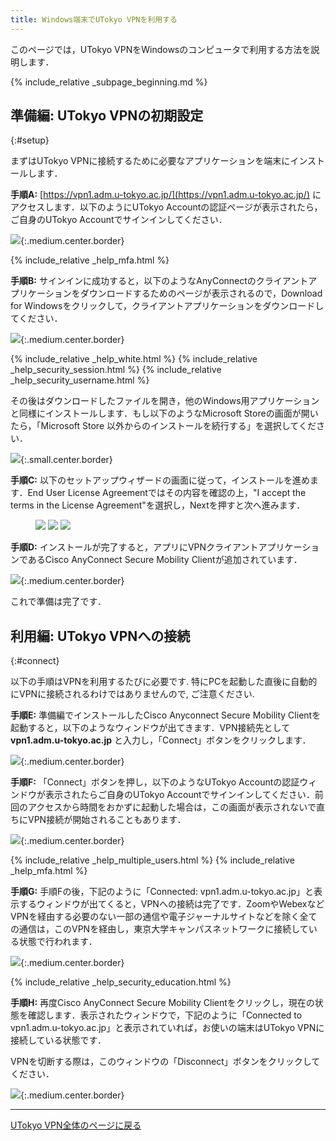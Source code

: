 ```yaml
---
title: Windows端末でUTokyo VPNを利用する 
---
```


このページでは，UTokyo VPNをWindowsのコンピュータで利用する方法を説明します．

{% include_relative _subpage_beginning.md %}

## 準備編: UTokyo VPNの初期設定
{:#setup}

まずはUTokyo VPNに接続するために必要なアプリケーションを端末にインストールします．

**手順A:** [https://vpn1.adm.u-tokyo.ac.jp/](https://vpn1.adm.u-tokyo.ac.jp/) にアクセスします．以下のようにUTokyo Accountの認証ページが表示されたら，ご自身のUTokyo Accountでサインインしてください．

![](img/win01-vpn1-login.png){:.medium.center.border}

{% include_relative _help_mfa.html %}

**手順B:** サインインに成功すると，以下のようなAnyConnectのクライアントアプリケーションをダウンロードするためのページが表示されるので，Download for Windowsをクリックして，クライアントアプリケーションをダウンロードしてください．

![](img/win02-download-page.png){:.medium.center.border}

{% include_relative _help_white.html %}
{% include_relative _help_security_session.html %}
{% include_relative _help_security_username.html %}

その後はダウンロードしたファイルを開き，他のWindows用アプリケーションと同様にインストールします．もし以下のようなMicrosoft Storeの画面が開いたら，「Microsoft Store 以外からのインストールを続行する」を選択してください．  

![](img/win12-install-0.png){:.small.center.border}

**手順C:** 以下のセットアップウィザードの画面に従って，インストールを進めます．End User License Agreementではその内容を確認の上，"I accept the terms in the License Agreement"を選択し，Nextを押すと次へ進みます．

<figure class="gallery">
  <img src="img/win03-install-1.png" class="border">
  <img src="img/win04-install-2.png" class="border">
  <img src="img/win05-install-3.png" class="border">
</figure>

**手順D:** インストールが完了すると，アプリにVPNクライアントアプリケーションであるCisco AnyConnect Secure Mobility Clientが追加されています．

![](img/win06-cisco-on-task.png){:.medium.center.border}

これで準備は完了です．

## 利用編: UTokyo VPNへの接続
{:#connect}

以下の手順はVPNを利用するたびに必要です. 特にPCを起動した直後に自動的にVPNに接続されるわけではありませんので, ご注意ください.

**手順E:** 準備編でインストールしたCisco Anyconnect Secure Mobility Clientを起動すると，以下のようなウィンドウが出てきます．VPN接続先として **vpn1.adm.u-tokyo.ac.jp** と入力し，「Connect」ボタンをクリックします．

![](img/win07-app-window-connect.png){:.medium.center.border}

**手順F:** 「Connect」ボタンを押し，以下のようなUTokyo Accountの認証ウィンドウが表示されたらご自身のUTokyo Accountでサインインしてください．前回のアクセスから時間をおかずに起動した場合は，この画面が表示されないで直ちにVPN接続が開始されることもあります．

![](img/win09-anyconnect-login.png){:.medium.center.border}

{% include_relative _help_multiple_users.html %}
{% include_relative _help_mfa.html %}

**手順G:** 手順Fの後，下記のように「Connected: vpn1.adm.u-tokyo.ac.jp」と表示するウィンドウが出てくると，VPNへの接続は完了です．ZoomやWebexなどVPNを経由する必要のない一部の通信や電子ジャーナルサイトなどを除く全ての通信は，このVPNを経由し，東京大学キャンパスネットワークに接続している状態で行われます．

![](img/win10-vpn-connected.png){:.medium.center.border}

{% include_relative _help_security_education.html %}

**手順H:** 再度Cisco AnyConnect Secure Mobility Clientをクリックし，現在の状態を確認します．表示されたウィンドウで，下記のように「Connected to vpn1.adm.u-tokyo.ac.jp」と表示されていれば，お使いの端末はUTokyo VPNに接続している状態です．

VPNを切断する際は，このウィンドウの「Disconnect」ボタンをクリックしてください．

![](img/win11-vpn-connected-window.png){:.medium.center.border}

---

[UTokyo VPN全体のページに戻る](.)
